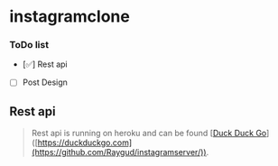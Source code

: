 # instagramclone


### ToDo list

- [✅] Rest api
- [ ] Post Design

## Rest api

> Rest api is running on heroku and can be found [[Duck Duck Go](https://github.com/Raygud/instagramServer/)]([https://duckduckgo.com](https://github.com/Raygud/instagramserver/)).
